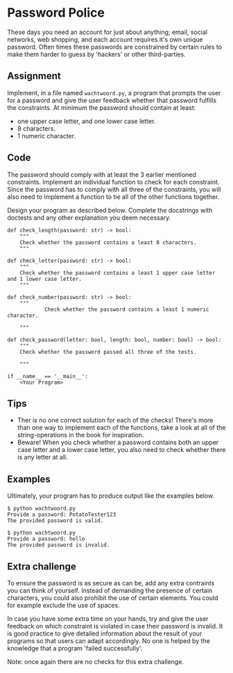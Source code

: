 # Password Police

These days you need an account for just about anything; email, social networks, web shopping, and each account requires it's own unique password. 
Often times these passwords are constrained by certain rules to make them harder to guess by 'hackers' or other third-parties.

## Assignment

Implement, in a file named `wachtwoord.py`, a program that prompts the user for a password and give the user feedback whether that password fulfills the constraints. At minimum the password should contain at least:

* one upper case letter, and one lower case letter.
* 8 characters.
* 1 numeric character.

## Code

The password should comply with at least the 3 earlier mentioned constraints. Implement an individual function to check for each constraint. Since the password has to comply with all three of the constraints, you will also need to implement a function to tie all of the other functions together.

Design your program as described below. Complete the docstrings with doctests and any other explanation you deem necessary.

    def check_length(password: str) -> bool:
        """
        Check whether the password contains a least 8 characters.
        """

    def check_letter(password: str) -> bool:
        """
        Check whether the password contains a least 1 upper case letter and 1 lower case letter.
        """

    def check_number(password: str) -> bool:
        """
                Check whether the password contains a least 1 numeric character.

        """

    def check_password(letter: bool, length: bool, number: bool) -> bool:
        """
        Check whether the password passed all three of the tests.

        """

    if __name__ == '__main__':
        <Your Program>

## Tips

* Ther is no one correct solution for each of the checks! There's more than one way to implement each of the functions, take a look at all of the string-operations in the book for inspiration.
* Beware! When you check whether a password contains both an upper case letter and a lower case letter, you also need to check whether there is any letter at all.

## Examples

Ultimately, your program has to produce output like the examples below.

    $ python wachtwoord.py
    Provide a password: PotatoTester123
    The provided password is valid.

    $ python wachtwoord.py
    Provide a password: hello
    The provided password is invalid.

## Extra challenge

To ensure the password is as secure as can be, add any extra contraints you can think of yourself. Instead of demanding the presence of certain characters, you could also prohibit the use of certain elements. You could for example exclude the use of spaces.

In case you have some extra time on your hands, try and give the user feedback on which constraint is violated in case their password is invalid. It is good practice to give detailed information about the result of your programs so that users can adapt accordingly. No one is helped by the knowledge that a program 'failed successfully'.

Note: once again there are no checks for this extra challenge.
